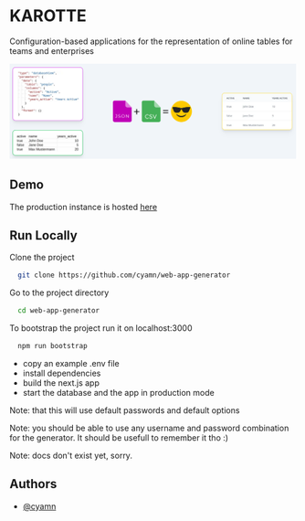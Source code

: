 # KAROTTE

Configuration-based applications for the representation of online tables for teams and enterprises

![JSON+CSV=APP](public/screenshots/screenshotHome.png)

## Demo

The production instance is hosted [here](https://karotte.vercel.app/)

## Run Locally

Clone the project

```bash
  git clone https://github.com/cyamn/web-app-generator
```

Go to the project directory

```bash
  cd web-app-generator
```

To bootstrap the project run it on localhost:3000

```bash
  npm run bootstrap
```

- copy an example .env file
- install dependencies
- build the next.js app
- start the database and the app in production mode

Note: that this will use default passwords and default options

Note: you should be able to use any username and password combination for the generator. It should be usefull to remember it tho :)

Note: docs don't exist yet, sorry.

## Authors

- [@cyamn](https://github.com/cyamn)
